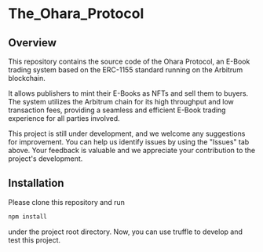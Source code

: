 # The_Ohara_Protocol
## Overview
 This repository contains the source code of the Ohara Protocol, an E-Book trading system based on the ERC-1155 standard running on the Arbitrum blockchain.

 It allows publishers to mint their E-Books as NFTs and sell them to buyers. The system utilizes the Arbitrum chain for its high throughput and low transaction fees, providing a seamless and efficient E-Book trading experience for all parties involved.
 
 This project is still under development, and we welcome any suggestions for improvement. You can help us identify issues by using the "Issues" tab above. Your feedback is valuable and we appreciate your contribution to the project's development.
## Installation
 Please clone this repository and run
 ```bash
 npm install
 ```
 under the project root directory.
 Now, you can use truffle to develop and test this project.